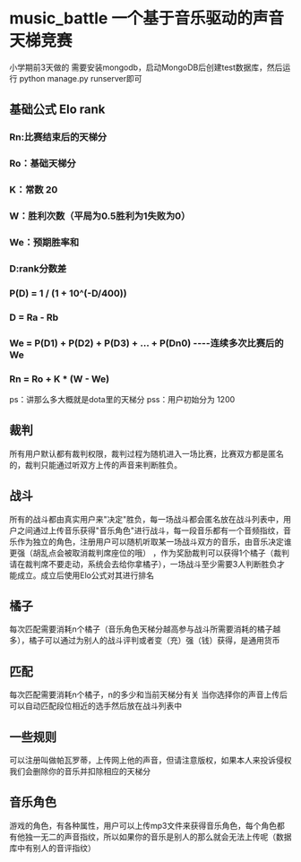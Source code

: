 # music_battle 一个基于音乐驱动的声音天梯竞赛
小学期前3天做的
需要安装mongodb，启动MongoDB后创建test数据库，然后运行 python manage.py runserver即可

## 基础公式 Elo rank
 ### Rn:比赛结束后的天梯分
 ### Ro：基础天梯分
 ### K：常数 20
 ### W：胜利次数（平局为0.5胜利为1失败为0）
 ### We：预期胜率和
 ### D:rank分数差

 ### P(D) = 1 / (1 + 10^(-D/400))
 ### D = Ra - Rb
 ### We = P(D1) + P(D2) + P(D3) + ... + P(Dn0)   ----连续多次比赛后的We
 ### Rn = Ro + K * (W - We)

 ps：讲那么多大概就是dota里的天梯分
 pss：用户初始分为 1200

## 裁判
 所有用户默认都有裁判权限，裁判过程为随机进入一场比赛，比赛双方都是匿名的，裁判只能通过听双方上传的声音来判断胜负。

## 战斗
 所有的战斗都由真实用户来"决定"胜负，每一场战斗都会匿名放在战斗列表中，用户之间通过上传音乐获得"音乐角色"进行战斗，每一段音乐都有一个音频指纹，音乐作为独立的角色，注册用户可以随机听取某一场战斗双方的音乐，由音乐决定谁更强（胡乱点会被取消裁判席座位的哦）
 ，作为奖励裁判可以获得1个橘子（裁判请在裁判席不要走动，系统会去给你拿橘子），一场战斗至少需要3人判断胜负才能成立。成立后使用Elo公式对其进行排名

## 橘子
 每次匹配需要消耗n个橘子（音乐角色天梯分越高参与战斗所需要消耗的橘子越多），橘子可以通过为别人的战斗评判或者变（充）强（钱）获得，是通用货币

## 匹配
 每次匹配需要消耗n个橘子，n的多少和当前天梯分有关
 当你选择你的声音上传后可以自动匹配段位相近的选手然后放在战斗列表中

## 一些规则
 可以注册叫做帕瓦罗蒂，上传网上他的声音，但请注意版权，如果本人来投诉侵权我们会删除你的音乐并扣除相应的天梯分

## 音乐角色
 游戏的角色，有各种属性，用户可以上传mp3文件来获得音乐角色，每个角色都有他独一无二的声音指纹，所以如果你的音乐是别人的那么就会无法上传呢（数据库中有别人的音评指纹）
